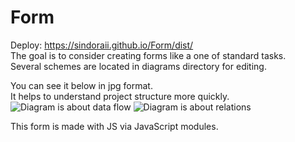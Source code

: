# Form
Deploy: https://sindoraii.github.io/Form/dist/  
The goal is to consider creating forms like a one of standard tasks.  
Several schemes are located in diagrams directory for editing.

You can see it below in jpg format.  
It helps to understand project structure more quickly.
<image src="/diagrams/jpg/data%20flow.jpg" alt="Diagram is about data flow">
<image src="/diagrams/jpg/relations.jpg" alt="Diagram is about relations">


This form is made with JS via JavaScript modules. 
